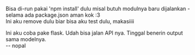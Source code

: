 Bisa di-run pakai 'npm install' dulu misal butuh modulnya baru dijalankan - selama ada package.json aman kok :3
<br>
Ini aku remove dulu biar bisa aku test dulu, makasiiii  
  
Ini aku coba pake flask. Udah bisa jalan API nya. Tinggal benerin output sama modelnya.  
-- nopal
